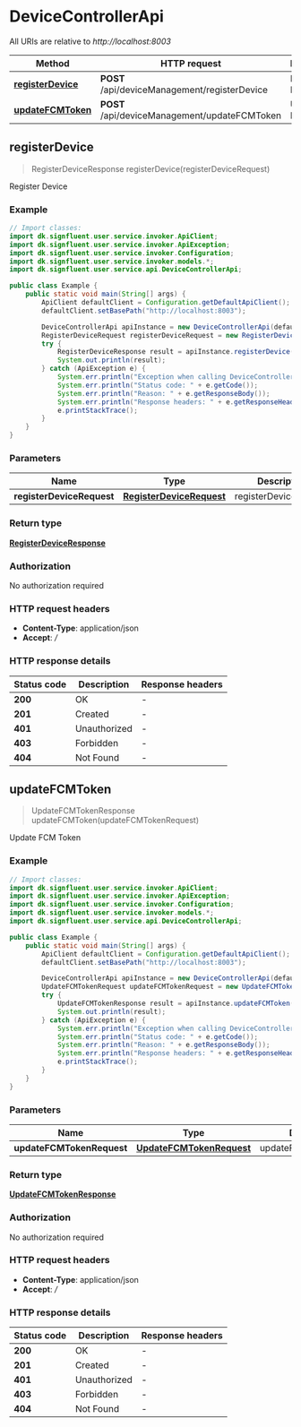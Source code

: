 # DeviceControllerApi

All URIs are relative to *http://localhost:8003*

Method | HTTP request | Description
------------- | ------------- | -------------
[**registerDevice**](DeviceControllerApi.md#registerDevice) | **POST** /api/deviceManagement/registerDevice | Register Device
[**updateFCMToken**](DeviceControllerApi.md#updateFCMToken) | **POST** /api/deviceManagement/updateFCMToken | Update FCM Token



## registerDevice

> RegisterDeviceResponse registerDevice(registerDeviceRequest)

Register Device

### Example

```java
// Import classes:
import dk.signfluent.user.service.invoker.ApiClient;
import dk.signfluent.user.service.invoker.ApiException;
import dk.signfluent.user.service.invoker.Configuration;
import dk.signfluent.user.service.invoker.models.*;
import dk.signfluent.user.service.api.DeviceControllerApi;

public class Example {
    public static void main(String[] args) {
        ApiClient defaultClient = Configuration.getDefaultApiClient();
        defaultClient.setBasePath("http://localhost:8003");

        DeviceControllerApi apiInstance = new DeviceControllerApi(defaultClient);
        RegisterDeviceRequest registerDeviceRequest = new RegisterDeviceRequest(); // RegisterDeviceRequest | registerDeviceRequest
        try {
            RegisterDeviceResponse result = apiInstance.registerDevice(registerDeviceRequest);
            System.out.println(result);
        } catch (ApiException e) {
            System.err.println("Exception when calling DeviceControllerApi#registerDevice");
            System.err.println("Status code: " + e.getCode());
            System.err.println("Reason: " + e.getResponseBody());
            System.err.println("Response headers: " + e.getResponseHeaders());
            e.printStackTrace();
        }
    }
}
```

### Parameters


Name | Type | Description  | Notes
------------- | ------------- | ------------- | -------------
 **registerDeviceRequest** | [**RegisterDeviceRequest**](RegisterDeviceRequest.md)| registerDeviceRequest |

### Return type

[**RegisterDeviceResponse**](RegisterDeviceResponse.md)

### Authorization

No authorization required

### HTTP request headers

- **Content-Type**: application/json
- **Accept**: */*


### HTTP response details
| Status code | Description | Response headers |
|-------------|-------------|------------------|
| **200** | OK |  -  |
| **201** | Created |  -  |
| **401** | Unauthorized |  -  |
| **403** | Forbidden |  -  |
| **404** | Not Found |  -  |


## updateFCMToken

> UpdateFCMTokenResponse updateFCMToken(updateFCMTokenRequest)

Update FCM Token

### Example

```java
// Import classes:
import dk.signfluent.user.service.invoker.ApiClient;
import dk.signfluent.user.service.invoker.ApiException;
import dk.signfluent.user.service.invoker.Configuration;
import dk.signfluent.user.service.invoker.models.*;
import dk.signfluent.user.service.api.DeviceControllerApi;

public class Example {
    public static void main(String[] args) {
        ApiClient defaultClient = Configuration.getDefaultApiClient();
        defaultClient.setBasePath("http://localhost:8003");

        DeviceControllerApi apiInstance = new DeviceControllerApi(defaultClient);
        UpdateFCMTokenRequest updateFCMTokenRequest = new UpdateFCMTokenRequest(); // UpdateFCMTokenRequest | updateFCMTokenRequest
        try {
            UpdateFCMTokenResponse result = apiInstance.updateFCMToken(updateFCMTokenRequest);
            System.out.println(result);
        } catch (ApiException e) {
            System.err.println("Exception when calling DeviceControllerApi#updateFCMToken");
            System.err.println("Status code: " + e.getCode());
            System.err.println("Reason: " + e.getResponseBody());
            System.err.println("Response headers: " + e.getResponseHeaders());
            e.printStackTrace();
        }
    }
}
```

### Parameters


Name | Type | Description  | Notes
------------- | ------------- | ------------- | -------------
 **updateFCMTokenRequest** | [**UpdateFCMTokenRequest**](UpdateFCMTokenRequest.md)| updateFCMTokenRequest |

### Return type

[**UpdateFCMTokenResponse**](UpdateFCMTokenResponse.md)

### Authorization

No authorization required

### HTTP request headers

- **Content-Type**: application/json
- **Accept**: */*


### HTTP response details
| Status code | Description | Response headers |
|-------------|-------------|------------------|
| **200** | OK |  -  |
| **201** | Created |  -  |
| **401** | Unauthorized |  -  |
| **403** | Forbidden |  -  |
| **404** | Not Found |  -  |

